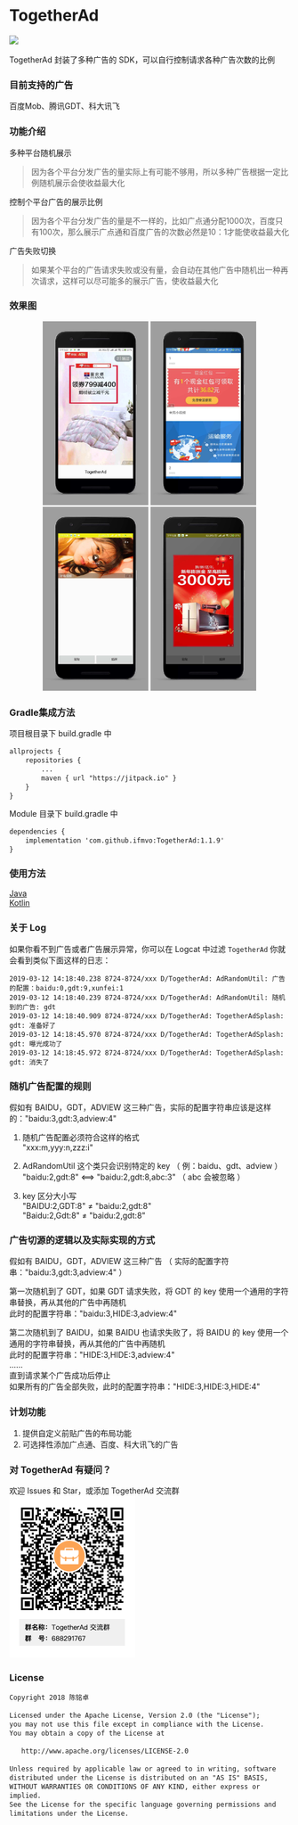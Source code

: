 # TogetherAd 
[![](https://img.shields.io/badge/%E4%BD%9C%E8%80%85-%E9%99%88%E9%93%AD%E5%8D%93-yellowgreen.svg?style=popout-square&logo=appveyor)](https://blog.csdn.net/ifmvo)

TogetherAd 封装了多种广告的 SDK，可以自行控制请求各种广告次数的比例

### 目前支持的广告
百度Mob、腾讯GDT、科大讯飞

### 功能介绍

多种平台随机展示
> 因为各个平台分发广告的量实际上有可能不够用，所以多种广告根据一定比例随机展示会使收益最大化

控制个平台广告的展示比例
> 因为各个平台分发广告的量是不一样的，比如广点通分配1000次，百度只有100次，那么展示广点通和百度广告的次数必然是10：1才能使收益最大化

广告失败切换
> 如果某个平台的广告请求失败或没有量，会自动在其他广告中随机出一种再次请求，这样可以尽可能多的展示广告，使收益最大化

### 效果图
<div align="center">
<img src="/img/img_splash.jpeg" height="330" width="190" >
<img src="/img/img_flow.jpeg" height="330" width="190" >
<img src="/img/img_premovie.jpeg" height="330" width="190" >
<img src="/img/img_inter.jpeg" height="330" width="190" >
</div>

### Gradle集成方法
项目根目录下 build.gradle 中
```
allprojects {
    repositories {
        ...
        maven { url "https://jitpack.io" }
    }
}
```

Module 目录下 build.gradle 中
```
dependencies {
    implementation 'com.github.ifmvo:TogetherAd:1.1.9'
}
```
### 使用方法
[Java](doc/java.md)  
[Kotlin](doc/kotlin.md)

### 关于 Log
如果你看不到广告或者广告展示异常，你可以在 Logcat 中过滤 ``TogetherAd`` 你就会看到类似下面这样的日志：
```
2019-03-12 14:18:40.238 8724-8724/xxx D/TogetherAd: AdRandomUtil: 广告的配置：baidu:0,gdt:9,xunfei:1
2019-03-12 14:18:40.239 8724-8724/xxx D/TogetherAd: AdRandomUtil: 随机到的广告: gdt
2019-03-12 14:18:40.909 8724-8724/xxx D/TogetherAd: TogetherAdSplash: gdt: 准备好了
2019-03-12 14:18:45.970 8724-8724/xxx D/TogetherAd: TogetherAdSplash: gdt: 曝光成功了
2019-03-12 14:18:45.972 8724-8724/xxx D/TogetherAd: TogetherAdSplash: gdt: 消失了
```

### 随机广告配置的规则
假如有 BAIDU，GDT，ADVIEW 这三种广告，实际的配置字符串应该是这样的："baidu:3,gdt:3,adview:4"   

1. 随机广告配置必须符合这样的格式  
"xxx:m,yyy:n,zzz:i"

2. AdRandomUtil 这个类只会识别特定的 key （ 例：baidu、gdt、adview ）  
"baidu:2,gdt:8" <==>  "baidu:2,gdt:8,abc:3" （  abc 会被忽略 ）  

3. key 区分大小写  
"BAIDU:2,GDT:8"  ≠  "baidu:2,gdt:8"  
"Baidu:2,Gdt:8"  ≠  "baidu:2,gdt:8"  

### 广告切源的逻辑以及实际实现的方式
假如有 BAIDU，GDT，ADVIEW 这三种广告 （ 实际的配置字符串："baidu:3,gdt:3,adview:4" ）   

第一次随机到了 GDT，如果 GDT 请求失败，将 GDT 的 key 使用一个通用的字符串替换，再从其他的广告中再随机   
此时的配置字符串："baidu:3,HIDE:3,adview:4"  

第二次随机到了 BAIDU，如果 BAIDU 也请求失败了，将 BAIDU 的 key 使用一个通用的字符串替换，再从其他的广告中再随机    
此时的配置字符串："HIDE:3,HIDE:3,adview:4"  
......  
直到请求某个广告成功后停止   
如果所有的广告全部失败，此时的配置字符串："HIDE:3,HIDE:3,HIDE:4"  

### 计划功能
1. 提供自定义前贴广告的布局功能
2. 可选择性添加广点通、百度、科大讯飞的广告

### 对 TogetherAd 有疑问？
欢迎 Issues 和 Star，或添加 TogetherAd 交流群  
<img src="doc/img/TogetherAd-QQ.png" >

### License
```
Copyright 2018 陈铭卓

Licensed under the Apache License, Version 2.0 (the "License");
you may not use this file except in compliance with the License.
You may obtain a copy of the License at

   http://www.apache.org/licenses/LICENSE-2.0

Unless required by applicable law or agreed to in writing, software
distributed under the License is distributed on an "AS IS" BASIS,
WITHOUT WARRANTIES OR CONDITIONS OF ANY KIND, either express or implied.
See the License for the specific language governing permissions and
limitations under the License.
```
